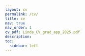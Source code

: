 ```yaml
---
layout: cv
permalink: /cv/
title: cv
nav: true
nav_order: 1
cv_pdf: Linda_CV_grad_app_2025.pdf
description:
toc:
  sidebar: left
---
```


